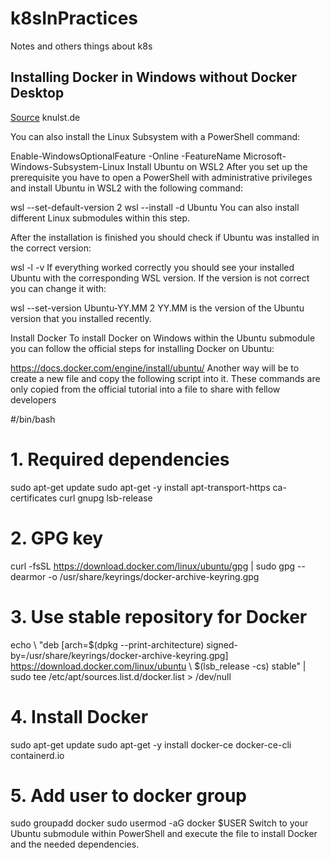 # k8sInPractices
Notes and others things about k8s

## Installing Docker in Windows without Docker Desktop
[Source](https://www.knulst.de/how-to-install-docker-without-docker-desktop-on-windows/) knulst.de

You can also install the Linux Subsystem with a PowerShell command:

Enable-WindowsOptionalFeature -Online -FeatureName Microsoft-Windows-Subsystem-Linux
Install Ubuntu on WSL2
After you set up the prerequisite you have to open a PowerShell with administrative privileges and install Ubuntu in WSL2 with the following command:

wsl --set-default-version 2
wsl --install -d Ubuntu
You can also install different Linux submodules within this step.

After the installation is finished you should check if Ubuntu was installed in the correct version:

wsl -l -v
If everything worked correctly you should see your installed Ubuntu with the corresponding WSL version. If the version is not correct you can change it with:

wsl --set-version Ubuntu-YY.MM 2
YY.MM is the version of the Ubuntu version that you installed recently.

Install Docker
To install Docker on Windows within the Ubuntu submodule you can follow the official steps for installing Docker on Ubuntu:

https://docs.docker.com/engine/install/ubuntu/
Another way will be to create a new file and copy the following script into it. These commands are only copied from the official tutorial into a file to share with fellow developers

#/bin/bash 

# 1. Required dependencies 
sudo apt-get update 
sudo apt-get -y install apt-transport-https ca-certificates curl gnupg lsb-release 

# 2. GPG key 
curl -fsSL https://download.docker.com/linux/ubuntu/gpg | sudo gpg --dearmor -o /usr/share/keyrings/docker-archive-keyring.gpg 

# 3. Use stable repository for Docker 
echo \ 
  "deb [arch=$(dpkg --print-architecture) signed-by=/usr/share/keyrings/docker-archive-keyring.gpg] https://download.docker.com/linux/ubuntu \ 
  $(lsb_release -cs) stable" | sudo tee /etc/apt/sources.list.d/docker.list > /dev/null 

# 4. Install Docker 
sudo apt-get update 
sudo apt-get -y install docker-ce docker-ce-cli containerd.io 

# 5. Add user to docker group 
sudo groupadd docker 
sudo usermod -aG docker $USER 
Switch to your Ubuntu submodule within PowerShell and execute the file to install Docker and the needed dependencies.

